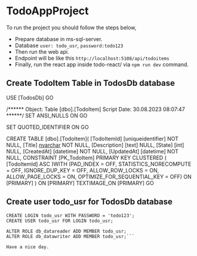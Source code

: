 # TodoAppProject
To run the project you should follow the steps below, 
- Prepare database in ms-sql-server.
- Database ```user: todo_usr```, ```password:todo123```
- Then run the web api.
- Endpoint will be like this ```http://localhost:5108/api/todoitems```
- Finally, run the react app inside todo-react/ via ```npm run dev``` command.

## Create TodoItem Table in TodosDb database 
USE [TodosDb]
GO

/****** Object:  Table [dbo].[TodoItem]    Script Date: 30.08.2023 08:07:47 ******/
SET ANSI_NULLS ON
GO

SET QUOTED_IDENTIFIER ON
GO

CREATE TABLE [dbo].[TodoItem](
	[TodoItemId] [uniqueidentifier] NOT NULL,
	[Title] [nvarchar](255) NOT NULL,
	[Description] [text] NULL,
	[State] [int] NULL,
	[CreatedAt] [datetime] NOT NULL,
	[UpdatedAt] [datetime] NOT NULL,
 CONSTRAINT [PK_TodoItem] PRIMARY KEY CLUSTERED 
(
	[TodoItemId] ASC
)WITH (PAD_INDEX = OFF, STATISTICS_NORECOMPUTE = OFF, IGNORE_DUP_KEY = OFF, ALLOW_ROW_LOCKS = ON, ALLOW_PAGE_LOCKS = ON, OPTIMIZE_FOR_SEQUENTIAL_KEY = OFF) ON [PRIMARY]
) ON [PRIMARY] TEXTIMAGE_ON [PRIMARY]
GO

## Create user todo_usr for TodosDb database 
```USE TodosDb;
CREATE LOGIN todo_usr WITH PASSWORD = 'todo123';
CREATE USER todo_usr FOR LOGIN todo_usr;

ALTER ROLE db_datareader ADD MEMBER todo_usr;
ALTER ROLE db_datawriter ADD MEMBER todo_usr;```

Have a nice day.
